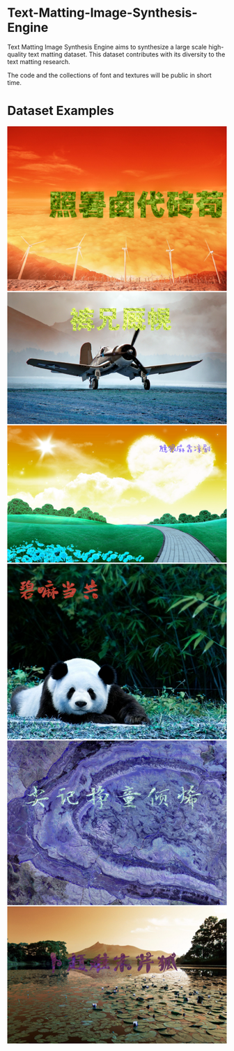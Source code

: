 # Text-Matting-Image-Synthesis-Engine
Text Matting Image Synthesis Engine aims to synthesize a large scale high-quality text matting dataset. This dataset contributes with its diversity to the text matting research. 

The code and the collections of font and textures will be public in short time. 
# Dataset Examples

![Dataset Example](15_0.png)
![Dataset Example](3_0.png)
![Dataset Example](56_2.png)
![Dataset Example](6_0.png)
![Dataset Example](91_0.png)
![Dataset Example](98_0.png)

